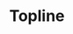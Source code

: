---
ee_id_show: '4500'
title: Topline
url: topline
live_url:
year: '2019'
venue: CC Foundation
state_country: Shanghai
type:
dates:
wwwnews:
wwweblast:
pitch: Third "asset light" show. Finally got the nerve up 2 do a whole show of the
  flatware series (uuuuugh, ... took me 10 years!). Def worth the wait I think. Shanghai
  wz also great.&nbsp;
ps:
credits:
download:
layout: shows
---